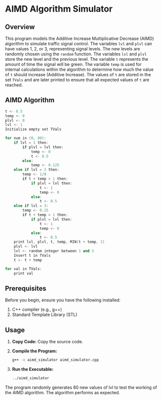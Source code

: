 # AIMD Algorithm Simulator

## Overview

This program models the Additive Increase Multiplicative Decrease (AIMD) algorithm to simulate traffic signal control. The variables `lvl` and `plvl` can have values 1, 2, or 3, representing signal levels. The new levels are randomly chosen using the `random` function. The variables `lvl` and `plvl` store the new level and the previous level. The variable `t` represents the amount of time the signal will be green. The variable `temp` is used for internal calculations within the algorithm to determine how much the value of `t` should increase (Additive Increase). The values of `t` are stored in the set `TVals` and are later printed to ensure that all expected values of `t` are reached.

## AIMD Algorithm

```cpp
t <- 0.5
temp <- 0
plvl <- 0
lvl <- 1
Initialize empty set TVals

for num in (0, 80):
    if lvl = 1 then:
        if plvl = lvl then:
            temp <- 0
            t <- 0.5
        else:
            temp <- 0.125
    else if lvl = 2 then:
        temp <- 1/8
        if t + temp > 1 then:
            if plvl = lvl then:
                t <- 1
                temp <- 0
            else:
                t <- 0.5
    else if lvl = 3:
        temp <- 0.25
        if t + temp > 1 then:
            if plvl = lvl then:
                t <- 1
                temp <- 0
            else:
                t <- 0.5
    print lvl, plvl, t, temp, MIN(t + temp, 1)
    plvl <- lvl
    lvl <- random integer between 1 and 3
    Insert t in TVals
    t <- t + temp

for val in TVals:
    print val
```

## Prerequisites 

Before you begin, ensure you have the following installed:

1. C++ compiler (e.g., g++)
2. Standard Template Library (STL)

## Usage

1. **Copy Code:** Copy the source code.

2. **Compile the Program:**
    ```bash
    g++ -o aimd_simulator aimd_simulator.cpp
    ```

3. **Run the Executable:**
    ```bash
    ../aimd_simulator
    ```

The program randomly generates 80 new values of lvl to test the working of the AIMD algorithm. The algorithm performs as expected.

